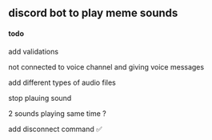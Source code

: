 ## discord bot to play meme sounds 

#### todo

add validations

not connected to voice channel and giving voice messages

add different types of audio files

stop plauing sound

2 sounds playing same time ?  

add disconnect command ✅
